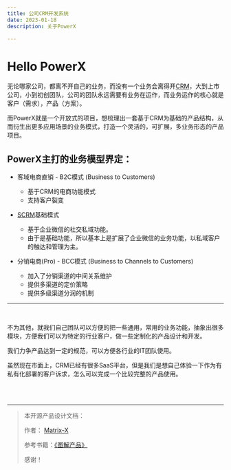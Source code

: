 ```yaml
---
title: 公司CRM开发系统
date: 2023-01-18
description: 关于PowerX

---
```


# Hello PowerX

无论哪家公司，都离不开自己的业务，而没有一个业务会离得开[CRM](https://baike.baidu.com/item/客户关系管理/254554?fromtitle=CRM&fromid=165070&fr=aladdin)，大到上市公司，小到初创团队，公司的团队永远需要有业务在运作，而业务运作的核心就是客户（需求），产品（方案）。


而PowerX就是一个开放式的项目，想梳理出一套基于CRM为基础的产品结构，从而衍生出更多应用场景的业务模式，打造一个灵活的，可扩展，多业务形态的产品项目。

## PowerX主打的业务模型界定：

* 客域电商直销 - B2C模式 (Business to Customers)
    * 基于CRM的电商功能模式
    * 支持客户裂变


* [SCRM](https://www.woshipm.com/it/4281421.html)基础模式
  * 基于企业微信的社交私域功能。
  * 由于是基础功能，所以基本上是扩展了企业微信的业务功能，以私域客户的触达和管理为主。


* 分销电商(Pro) - BCC模式 (Business to Channels to Customers)
    * 加入了分销渠道的中间关系维护
    * 提供多渠道的定价策略
    * 提供多级渠道分润的机制

---
<br>

不为其他，就我们自己团队可以方便的把一些通用，常用的业务功能，抽象出很多模块，方便我们可以为特定的行业客户，做一些定制化的产品设计和开发。


我们力争产品达到一定的规范，可以方便各行业的IT团队使用。

虽然现在市面上，CRM已经有很多SaaS平台，但是我们是想自己体验一下作为有私有化部署的客户诉求，怎么可以完成一个比较完整的产品使用。

<br><br>

---

> 本开源产品设计文档：
>
> 作者： [Matrix-X](https://github.com/ArtisanCloud) 
> 
> 参考书籍：[《图解产品》](https://blog.csdn.net/broadview2006/article/details/120777491)
> 
> 感谢！